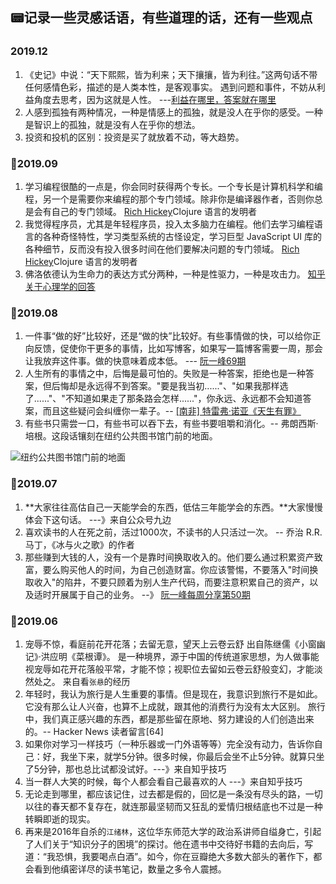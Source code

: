 :pager:记录一些灵感话语，有些道理的话，还有一些观点
----
### 2019.12
1. 《史记》中说：“天下熙熙，皆为利来；天下攘攘，皆为利往。”这两句话不带任何感情色彩，描述的是人类本性，是客观事实。 遇到问题和事件，不妨从利益角度去思考，因为这就是人性。  ---[利益在哪里，答案就在哪里](https://mp.weixin.qq.com/s/vRyQ1iZyljiFGY13ZgrCgg)
2. 人感到孤独有两种情况，一种是情感上的孤独，就是没人在乎你的感受。一种是智识上的孤独，就是没有人在乎你的想法。
3. 投资和投机的区别：投资是买了就放着不动，等大趋势。

### :green_book:2019.09
1. 学习编程很酷的一点是，你会同时获得两个专长。一个专长是计算机科学和编程，另一个是需要你来编程的那个专门领域。除非你是编译器作者，否则你总是会有自己的专门领域。 [Rich Hickey](https://github.com/matthiasn/talk-transcripts/blob/master/Hickey_Rich/ProblemSolving.md)Clojure 语言的发明者
2. 我觉得程序员，尤其是年轻程序员，投入太多脑力在编程。他们去学习编程语言的各种奇怪特性，学习类型系统的古怪设定，学习巨型 JavaScript UI 库的各种细节，反而没有投入很多时间在他们要解决问题的专门领域。   [Rich Hickey](https://github.com/matthiasn/talk-transcripts/blob/master/Hickey_Rich/ProblemSolving.md)Clojure 语言的发明者
3. 佛洛依德认为生命力的表达方式分两种，一种是性驱力，一种是攻击力。 [知乎关于心理学的回答](https://www.zhihu.com/question/288948815)


### :blue_book:2019.08
1. 一件事“做的好”比较好，还是“做的快”比较好。有些事情做的快，可以给你正向反馈，促使你干更多的事情，比如写博客，如果写一篇博客需要一周，那会让我放弃这件事。做的快意味着成本低。 --- [阮一峰69期](http://www.ruanyifeng.com/blog/2019/08/weekly-issue-69.html)
1. 人生所有的事情之中，后悔是最可怕的。失败是一种答案，拒绝也是一种答案，但后悔却是永远得不到答案。"要是我当初......"、"如果我那样选了......"、"不知道如果走了那条路会怎样......"，你永远、永远都不会知道答案，而且这些疑问会纠缠你一辈子。-- [[南非] 特雷弗·诺亚《天生有罪》](https://book.douban.com/subject/30125030/)
2. 有些书只需尝一口，有些书可以吞下去，有些书要咀嚼和消化。-- 弗朗西斯·培根。这段话镶刻在纽约公共图书馆门前的地面。

![纽约公共图书馆门前的地面](https://www.wangbase.com/blogimg/asset/201907/bg2019071301.jpg)


### :orange_book:2019.07
1. **大家往往高估自己一天能学会的东西，低估三年能学会的东西。**大家慢慢体会下这句话。 ---》来自公众号九边
2. 喜欢读书的人在死之前，活过1000次，不读书的人只活过一次。 -- 乔治 R.R. 马丁，《冰与火之歌》的作者
3. 那些赚到大钱的人，没有一个是靠时间换取收入的。他们要么通过积累资产致富，要么购买他人的时间，为自己创造财富。你应该警惕，不要落入"时间换取收入"的陷井，不要只顾着为别人生产代码，而要注意积累自己的资产，以及适时开展属于自己的业务。 --》 [阮一峰每周分享第50期](http://www.ruanyifeng.com/blog/2019/04/weekly-issue-50.html)

### :green_book:2019.06
1. 宠辱不惊，看庭前花开花落；去留无意，望天上云卷云舒 出自陈继儒《小窗幽记》·洪应明《菜根谭》。 
是一种境界，源于中国的传统道家思想，为人做事能视宠辱如花开花落般平常，才能不惊；视职位去留如云卷云舒般变幻，才能淡然处之。  来自看`张悬`的经历
2. 年轻时，我认为旅行是人生重要的事情。但是现在，我意识到旅行不是如此。它没有那么让人兴奋，也算不上成就，跟其他的消费行为没有太大区别。
旅行中，我们真正感兴趣的东西，都是那些留在原地、努力建设的人们创造出来的。-- Hacker News 读者留言[64]
3. 如果你对学习一样技巧（一种乐器或一门外语等等）完全没有动力，告诉你自己：好，我坐下来，就学5分钟。很多时候，你最后会坐不止5分钟。就算只坐了5分钟，那也总比试都没试好。---》来自知乎技巧
4. 当一群人大笑的时候，每个人都会看自己最喜欢的人  ---》来自知乎技巧
5. 无论走到哪里，都应该记住，过去都是假的，回忆是一条没有尽头的路，一切以往的春天都不复存在，就连那最坚韧而又狂乱的爱情归根结底也不过是一种转瞬即逝的现实。
6. 再来是2016年自杀的`江绪林`，这位华东师范大学的政治系讲师自缢身亡，引起了人们关于“知识分子的困境”的探讨。他在遗书中交待好书籍的去向后，写道：“我恐惧，我要喝点白酒”。如今，你在豆瓣绝大多数大部头的著作下，都会看到他缜密详尽的读书笔记，数量之多令人震撼。



